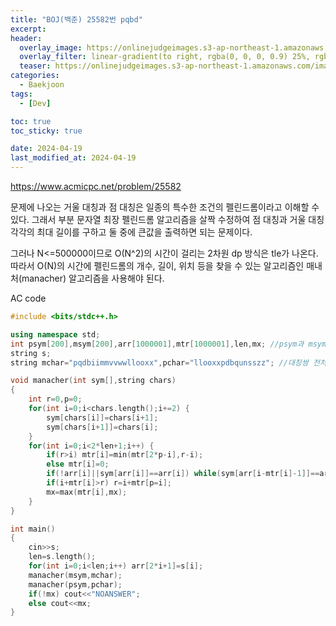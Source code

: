 ```yaml
---
title: "BOJ(백준) 25582번 pqbd"
excerpt:
header:
  overlay_image: https://onlinejudgeimages.s3-ap-northeast-1.amazonaws.com/images/boj-og.png
  overlay_filter: linear-gradient(to right, rgba(0, 0, 0, 0.9) 25%, rgba(0, 0, 0, 0))
  teaser: https://onlinejudgeimages.s3-ap-northeast-1.amazonaws.com/images/boj-og.png
categories:
  - Baekjoon
tags:
  - [Dev]

toc: true
toc_sticky: true

date: 2024-04-19
last_modified_at: 2024-04-19
---
```


<https://www.acmicpc.net/problem/25582>


문제에 나오는 거울 대칭과 점 대칭은 일종의 특수한 조건의 펠린드롬이라고 이해할 수 있다.
그래서 부분 문자열 최장 펠린드롬 알고리즘을 살짝 수정하여 점 대칭과 거울 대칭 각각의 최대 길이를 구하고 둘 중에 큰값을 출력하면 되는 문제이다.

 
그러나 N<=500000이므로 O(N^2)의 시간이 걸리는 2차원 dp 방식은 tle가 나온다.
따라서 O(N)의 시간에 펠린드롬의 개수, 길이, 위치 등을 찾을 수 있는 알고리즘인 매내처(manacher) 알고리즘을 사용해야 된다.

AC code
```cpp
#include <bits/stdc++.h>

using namespace std;
int psym[200],msym[200],arr[1000001],mtr[1000001],len,mx; //psym과 msym은 대칭 문자로의 매핑을 위한 배열, mtr은 각 인덱스를 중심으로한 최장 펠리드롬의 길이 
string s;
string mchar="pqdbiimmvvwwllooxx",pchar="llooxxpdbqunsszz"; //대칭쌍 전처리

void manacher(int sym[],string chars)
{
    int r=0,p=0;
    for(int i=0;i<chars.length();i+=2) {
        sym[chars[i]]=chars[i+1];
        sym[chars[i+1]]=chars[i];
    }
    for(int i=0;i<2*len+1;i++) {
		if(r>i) mtr[i]=min(mtr[2*p-i],r-i);
        else mtr[i]=0;
		if(!arr[i]||sym[arr[i]]==arr[i]) while(sym[arr[i-mtr[i]-1]]==arr[i+mtr[i]+1]&&i-mtr[i]-1>=0&&i+mtr[i]+1<2*len+1) mtr[i]++;
		if(i+mtr[i]>r) r=i+mtr[p=i];
		mx=max(mtr[i],mx);
	}
}

int main()
{
	cin>>s;
	len=s.length();
	for(int i=0;i<len;i++) arr[2*i+1]=s[i];
    manacher(msym,mchar);
    manacher(psym,pchar);
	if(!mx) cout<<"NOANSWER";
	else cout<<mx;
}
```
